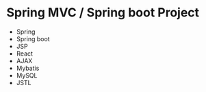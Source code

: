 # Spring MVC / Spring boot Project
* Spring
* Spring boot
* JSP
* React
* AJAX
* Mybatis
* MySQL
* JSTL
